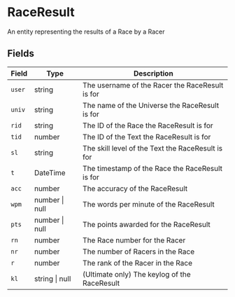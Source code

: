 # RaceResult

An entity representing the results of a Race by a Racer

## Fields

| Field  | Type           | Description                                       |
|--------|----------------|---------------------------------------------------|
| `user` | string         | The username of the Racer the RaceResult is for   |
| `univ` | string         | The name of the Universe the RaceResult is for    |
| `rid`  | string         | The ID of the Race the RaceResult is for          |
| `tid`  | number         | The ID of the Text the RaceResult is for          |
| `sl`   | string         | The skill level of the Text the RaceResult is for |
| `t`    | DateTime       | The timestamp of the Race the RaceResult is for   |
| `acc`  | number         | The accuracy of the RaceResult                    |
| `wpm`  | number \| null | The words per minute of the RaceResult            |
| `pts`  | number \| null | The points awarded for the RaceResult             |
| `rn`   | number         | The Race number for the Racer                     |
| `nr`   | number         | The number of Racers in the Race                  |
| `r`    | number         | The rank of the Racer in the Race                 |
| `kl`   | string \| null | (Ultimate only) The keylog of the RaceResult      |